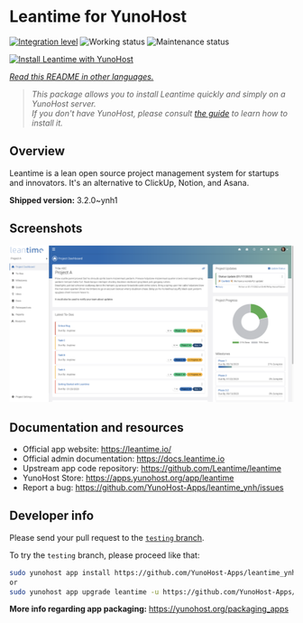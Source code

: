 <!--
N.B.: This README was automatically generated by <https://github.com/YunoHost/apps/tree/master/tools/readme_generator>
It shall NOT be edited by hand.
-->

# Leantime for YunoHost

[![Integration level](https://dash.yunohost.org/integration/leantime.svg)](https://ci-apps.yunohost.org/ci/apps/leantime/) ![Working status](https://ci-apps.yunohost.org/ci/badges/leantime.status.svg) ![Maintenance status](https://ci-apps.yunohost.org/ci/badges/leantime.maintain.svg)

[![Install Leantime with YunoHost](https://install-app.yunohost.org/install-with-yunohost.svg)](https://install-app.yunohost.org/?app=leantime)

*[Read this README in other languages.](./ALL_README.md)*

> *This package allows you to install Leantime quickly and simply on a YunoHost server.*  
> *If you don't have YunoHost, please consult [the guide](https://yunohost.org/install) to learn how to install it.*

## Overview

Leantime is a lean open source project management system for startups and innovators. It's an alternative to ClickUp, Notion, and Asana.

**Shipped version:** 3.2.0~ynh1

## Screenshots

![Screenshot of Leantime](./doc/screenshots/ProjectDashboard.png)

## Documentation and resources

- Official app website: <https://leantime.io/>
- Official admin documentation: <https://docs.leantime.io>
- Upstream app code repository: <https://github.com/Leantime/leantime>
- YunoHost Store: <https://apps.yunohost.org/app/leantime>
- Report a bug: <https://github.com/YunoHost-Apps/leantime_ynh/issues>

## Developer info

Please send your pull request to the [`testing` branch](https://github.com/YunoHost-Apps/leantime_ynh/tree/testing).

To try the `testing` branch, please proceed like that:

```bash
sudo yunohost app install https://github.com/YunoHost-Apps/leantime_ynh/tree/testing --debug
or
sudo yunohost app upgrade leantime -u https://github.com/YunoHost-Apps/leantime_ynh/tree/testing --debug
```

**More info regarding app packaging:** <https://yunohost.org/packaging_apps>
